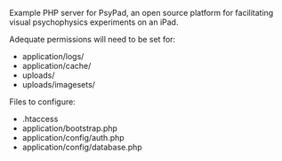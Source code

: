 Example PHP server for PsyPad, an open source platform for facilitating visual psychophysics experiments on an iPad.

Adequate permissions will need to be set for:

- application/logs/
- application/cache/
- uploads/
- uploads/imagesets/

Files to configure:

- .htaccess
- application/bootstrap.php
- application/config/auth.php
- application/config/database.php